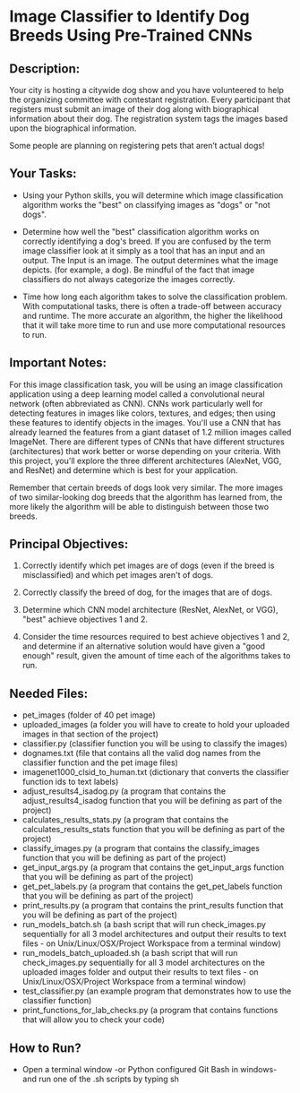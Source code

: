 # Image Classifier to Identify Dog Breeds Using Pre-Trained CNNs

## Description:
Your city is hosting a citywide dog show and you have volunteered to help the organizing committee with contestant registration. Every participant that registers must submit an image of their dog along with biographical information about their dog. The registration system tags the images based upon the biographical information.

Some people are planning on registering pets that aren’t actual dogs!


## Your Tasks:
* Using your Python skills, you will determine which image classification algorithm works the "best" on classifying images as "dogs" or "not dogs".

* Determine how well the "best" classification algorithm works on correctly identifying a dog's breed. If you are confused by the term image classifier look at it simply as a tool that has an input and an output. The Input is an image. The output determines what the image depicts. (for example, a dog). Be mindful of the fact that image classifiers do not always categorize the images correctly.

* Time how long each algorithm takes to solve the classification problem. With computational tasks, there is often a trade-off between accuracy and runtime. The more accurate an algorithm, the higher the likelihood that it will take more time to run and use more computational resources to run.

## Important Notes:
For this image classification task, you will be using an image classification application using a deep learning model called a convolutional neural network (often abbreviated as CNN). CNNs work particularly well for detecting features in images like colors, textures, and edges; then using these features to identify objects in the images. You'll use a CNN that has already learned the features from a giant dataset of 1.2 million images called ImageNet. There are different types of CNNs that have different structures (architectures) that work better or worse depending on your criteria. With this project, you'll explore the three different architectures (AlexNet, VGG, and ResNet) and determine which is best for your application.

Remember that certain breeds of dogs look very similar. The more images of two similar-looking dog breeds that the algorithm has learned from, the more likely the algorithm will be able to distinguish between those two breeds.

## Principal Objectives:
1. Correctly identify which pet images are of dogs (even if the breed is misclassified) and which pet images aren't of dogs.

2. Correctly classify the breed of dog, for the images that are of dogs.

3. Determine which CNN model architecture (ResNet, AlexNet, or VGG), "best" achieve objectives 1 and 2.

4. Consider the time resources required to best achieve objectives 1 and 2, and determine if an alternative solution would have given a "good enough" result, given the amount of time each of the algorithms takes to run.


## Needed Files:
* pet_images (folder of 40 pet image)
* uploaded_images (a folder you will have to create to hold your uploaded images in that section of the project)
* classifier.py (classifier function you will be using to classify the images)
* dognames.txt (file that contains all the valid dog names from the classifier function and the pet image files)
* imagenet1000_clsid_to_human.txt (dictionary that converts the classifier function ids to text labels)
* adjust_results4_isadog.py (a program that contains the adjust_results4_isadog function that you will be defining as part of the project)
* calculates_results_stats.py (a program that contains the calculates_results_stats function that you will be defining as part of the project)
* classify_images.py (a program that contains the classify_images function that you will be defining as part of the project)
* get_input_args.py (a program that contains the get_input_args function that you will be defining as part of the project)
* get_pet_labels.py (a program that contains the get_pet_labels function that you will be defining as part of the project)
* print_results.py (a program that contains the print_results function that you will be defining as part of the project)
* run_models_batch.sh (a bash script that will run check_images.py sequentially for all 3 model architectures and output their results to text files - on Unix/Linux/OSX/Project Workspace from a terminal window)
* run_models_batch_uploaded.sh (a bash script that will run check_images.py sequentially for all 3 model architectures on the uploaded images folder and output their results to text files - on Unix/Linux/OSX/Project Workspace from a terminal window)
* test_classifier.py (an example program that demonstrates how to use the classifier function)
* print_functions_for_lab_checks.py (a program that contains functions that will allow you to check your code)

## How to Run?
* Open a terminal window -or Python configured Git Bash in windows- and run one of the .sh scripts by typing sh <script name>.sh 
* You can also copy, paste, and run the script commands one by one into your terminal/Git Bash window; each command running a differnet CNN architecture.
* After running, the results are automatically stored in text files corresponding to the used architecture (e.g.resnet_pet-images.txt)
